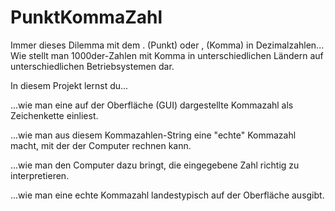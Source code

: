 # PunktKommaZahl

Immer dieses Dilemma mit dem . (Punkt) oder , (Komma) in Dezimalzahlen...
Wie stellt man 1000der-Zahlen mit Komma in unterschiedlichen Ländern auf unterschiedlichen
Betriebsystemen dar.

In diesem Projekt lernst du...

...wie man eine auf der Oberfläche (GUI) dargestellte Kommazahl als Zeichenkette einliest.

...wie man aus diesem Kommazahlen-String eine "echte" Kommazahl macht, mit der der Computer rechnen kann.

...wie man den Computer dazu bringt, die eingegebene Zahl richtig zu interpretieren.

...wie man eine echte Kommazahl landestypisch auf der Oberfläche ausgibt.

